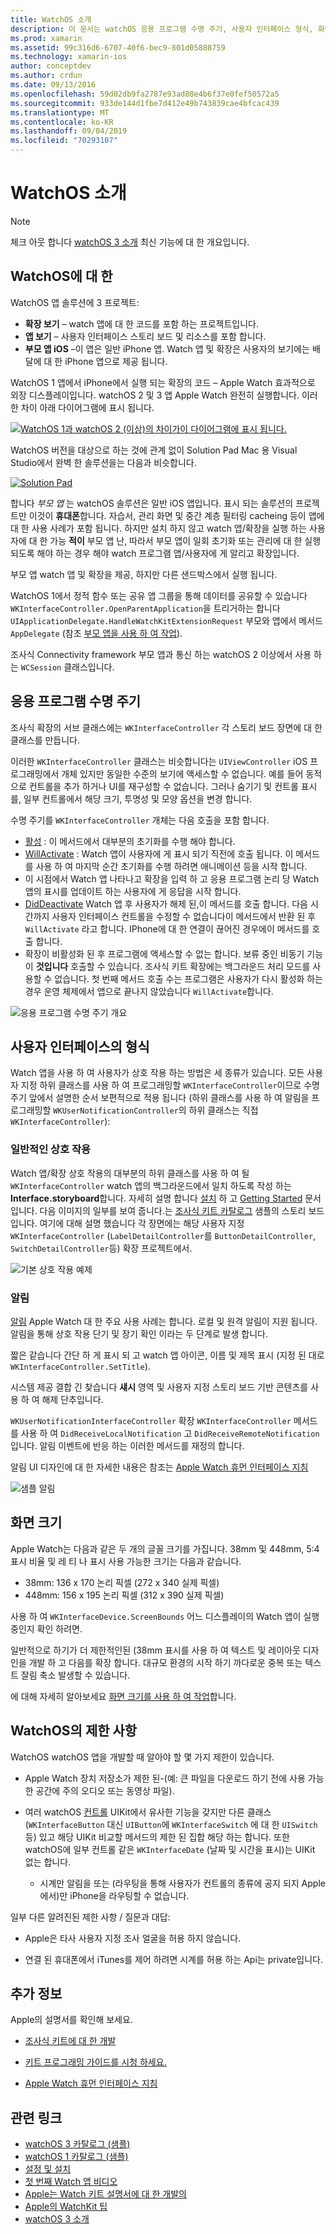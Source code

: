 ```yaml
---
title: WatchOS 소개
description: 이 문서는 watchOS 응용 프로그램 수명 주기, 사용자 인터페이스 형식, 화면 크기, 제한 사항 등을 설명 하는 개요를 제공 합니다.
ms.prod: xamarin
ms.assetid: 99c316d6-6707-40f6-bec9-801d05888759
ms.technology: xamarin-ios
author: conceptdev
ms.author: crdun
ms.date: 09/13/2016
ms.openlocfilehash: 59d02db9fa2787e93ad88e4b6f37e0fef50572a5
ms.sourcegitcommit: 933de144d1fbe7d412e49b743839cae4bfcac439
ms.translationtype: MT
ms.contentlocale: ko-KR
ms.lasthandoff: 09/04/2019
ms.locfileid: "70293107"
---
```

# <a name="introduction-to-watchos"></a>WatchOS 소개

> [!NOTE]
> 체크 아웃 합니다 [watchOS 3 소개](~/ios/watchos/platform/introduction-to-watchos3/index.md) 최신 기능에 대 한 개요입니다.

## <a name="about-watchos"></a>WatchOS에 대 한

WatchOS 앱 솔루션에 3 프로젝트:

- **확장 보기** – watch 앱에 대 한 코드를 포함 하는 프로젝트입니다.
- **앱 보기** – 사용자 인터페이스 스토리 보드 및 리소스를 포함 합니다.
- **부모 앱 iOS** –이 앱은 일반 iPhone 앱. Watch 앱 및 확장은 사용자의 보기에는 배달에 대 한 iPhone 앱으로 제공 됩니다.

WatchOS 1 앱에서 iPhone에서 실행 되는 확장의 코드 – Apple Watch 효과적으로 외장 디스플레이입니다. watchOS 2 및 3 앱 Apple Watch 완전히 실행합니다. 이러한 차이 아래 다이어그램에 표시 됩니다.

[![](intro-to-watchos-images/arch-sml.png "WatchOS 1과 watchOS 2 (이상)의 차이가이 다이어그램에 표시 됩니다.")](intro-to-watchos-images/arch.png#lightbox)

WatchOS 버전을 대상으로 하는 것에 관계 없이 Solution Pad Mac 용 Visual Studio에서 완벽 한 솔루션을는 다음과 비슷합니다.

[![](intro-to-watchos-images/projectstructure-sml.png "Solution Pad")](intro-to-watchos-images/projectstructure.png#lightbox)

합니다 *부모 앱* 는 watchOS 솔루션은 일반 iOS 앱입니다. 표시 되는 솔루션의 프로젝트만 이것이 **휴대폰**합니다. 자습서, 관리 화면 및 중간 계층 필터링 cacheing 등이 앱에 대 한 사용 사례가 포함 됩니다. 하지만 설치 하지 않고 watch 앱/확장을 실행 하는 사용자에 대 한 가능 **적이** 부모 앱 난, 따라서 부모 앱이 일회 초기화 또는 관리에 대 한 실행 되도록 해야 하는 경우 해야 watch 프로그램 앱/사용자에 게 알리고 확장입니다.

부모 앱 watch 앱 및 확장을 제공, 하지만 다른 샌드박스에서 실행 됩니다.

WatchOS 1에서 정적 함수 또는 공유 앱 그룹을 통해 데이터를 공유할 수 있습니다 `WKInterfaceController.OpenParentApplication`을 트리거하는 합니다 `UIApplicationDelegate.HandleWatchKitExtensionRequest` 부모와 앱에서 메서드 `AppDelegate` (참조 [부모 앱을 사용 하 여 작업](~/ios/watchos/app-fundamentals/parent-app.md)).

조사식 Connectivity framework 부모 앱과 통신 하는 watchOS 2 이상에서 사용 하는 `WCSession` 클래스입니다.

## <a name="application-lifecycle"></a>응용 프로그램 수명 주기

조사식 확장의 서브 클래스에는 `WKInterfaceController` 각 스토리 보드 장면에 대 한 클래스를 만듭니다.

이러한 `WKInterfaceController` 클래스는 비슷합니다는 `UIViewController` iOS 프로그래밍에서 개체 있지만 동일한 수준의 보기에 액세스할 수 없습니다.
예를 들어 동적으로 컨트롤을 추가 하거나 UI를 재구성할 수 없습니다.
그러나 숨기기 및 컨트롤 표시를, 일부 컨트롤에서 해당 크기, 투명성 및 모양 옵션을 변경 합니다.

수명 주기를 `WKInterfaceController` 개체는 다음 호출을 포함 합니다.

- [활성](xref:WatchKit.WKInterfaceController.Awake*) : 이 메서드에서 대부분의 초기화를 수행 해야 합니다.
- [WillActivate](xref:WatchKit.WKInterfaceController.WillActivate) : Watch 앱이 사용자에 게 표시 되기 직전에 호출 됩니다. 이 메서드를 사용 하 여 마지막 순간 초기화를 수행 하려면 애니메이션 등을 시작 합니다.
- 이 시점에서 Watch 앱 나타나고 확장을 입력 하 고 응용 프로그램 논리 당 Watch 앱의 표시를 업데이트 하는 사용자에 게 응답을 시작 합니다.
- [DidDeactivate](xref:WatchKit.WKInterfaceController.DidDeactivate) Watch 앱 후 사용자가 해제 된,이 메서드를 호출 합니다. 다음 시간까지 사용자 인터페이스 컨트롤을 수정할 수 없습니다이 메서드에서 반환 된 후 `WillActivate` 라고 합니다. IPhone에 대 한 연결이 끊어진 경우에이 메서드를 호출 합니다.
- 확장이 비활성화 된 후 프로그램에 액세스할 수 없는 합니다. 보류 중인 비동기 기능이 **것입니다** 호출할 수 있습니다. 조사식 키트 확장에는 백그라운드 처리 모드를 사용할 수 없습니다. 첫 번째 메서드 호출 수는 프로그램은 사용자가 다시 활성화 하는 경우 운영 체제에서 앱으로 끝나지 않았습니다 `WillActivate`합니다.

![](intro-to-watchos-images/wkinterfacecontrollerlifecycle.png "응용 프로그램 수명 주기 개요")

## <a name="types-of-user-interface"></a>사용자 인터페이스의 형식

Watch 앱을 사용 하 여 사용자가 상호 작용 하는 방법은 세 종류가 있습니다.
모든 사용자 지정 하위 클래스를 사용 하 여 프로그래밍할 `WKInterfaceController`이므로 수명 주기 앞에서 설명한 순서 보편적으로 적용 됩니다 (하위 클래스를 사용 하 여 알림을 프로그래밍할 `WKUserNotificationController`의 하위 클래스는 직접 `WKInterfaceController`):

### <a name="normal-interaction"></a>일반적인 상호 작용

Watch 앱/확장 상호 작용의 대부분의 하위 클래스를 사용 하 여 될 `WKInterfaceController` watch 앱의 백그라운드에서 일치 하도록 작성 하는 **Interface.storyboard**합니다. 자세히 설명 합니다 [설치](~/ios/watchos/get-started/installation.md) 하 고 [Getting Started](~/ios/watchos/get-started/index.md) 문서입니다.
다음 이미지의 일부를 보여 줍니다.는 [조사식 키트 카탈로그](https://docs.microsoft.com/samples/xamarin/ios-samples/watchos-watchkitcatalog) 샘플의 스토리 보드입니다. 여기에 대해 설명 했습니다 각 장면에는 해당 사용자 지정 `WKInterfaceController` (`LabelDetailController`를 `ButtonDetailController`, `SwitchDetailController`등) 확장 프로젝트에서.

![](intro-to-watchos-images/scenes.png "기본 상호 작용 예제")

### <a name="notifications"></a>알림

[알림](~/ios/watchos/platform/notifications.md) Apple Watch 대 한 주요 사용 사례는 합니다. 로컬 및 원격 알림이 지원 됩니다. 알림을 통해 상호 작용 단기 및 장기 확인 이라는 두 단계로 발생 합니다.

짧은 같습니다 간단 하 게 표시 되 고 watch 앱 아이콘, 이름 및 제목 표시 (지정 된 대로 `WKInterfaceController.SetTitle`).

시스템 제공 결합 긴 찾습니다 **섀시** 영역 및 사용자 지정 스토리 보드 기반 콘텐츠를 사용 하 여 해제 단추입니다.

`WKUserNotificationInterfaceController` 확장 `WKInterfaceController` 메서드를 사용 하 여 `DidReceiveLocalNotification` 고 `DidReceiveRemoteNotification`입니다.
알림 이벤트에 반응 하는 이러한 메서드를 재정의 합니다.

알림 UI 디자인에 대 한 자세한 내용은 참조는 [Apple Watch 휴먼 인터페이스 지침](https://developer.apple.com/library/prerelease/ios/documentation/UserExperience/Conceptual/WatchHumanInterfaceGuidelines/Notifications.html#//apple_ref/doc/uid/TP40014992-CH20-SW1)

![](intro-to-watchos-images/notifications.png "샘플 알림")

## <a name="screen-sizes"></a>화면 크기

Apple Watch는 다음과 같은 두 개의 글꼴 크기를 가집니다. 38mm 및 448mm, 5:4 표시 비율 및 레 티 나 표시 사용 가능한 크기는 다음과 같습니다.

- 38mm: 136 x 170 논리 픽셀 (272 x 340 실제 픽셀)
- 448mm: 156 x 195 논리 픽셀 (312 x 390 실제 픽셀)

사용 하 여 `WKInterfaceDevice.ScreenBounds` 어느 디스플레이의 Watch 앱이 실행 중인지 확인 하려면.

일반적으로 하기가 더 제한적인된 (38mm 표시를 사용 하 여 텍스트 및 레이아웃 디자인을 개발 하 고 다음를 확장 합니다.
대규모 환경의 시작 하기 까다로운 중복 또는 텍스트 잘림 축소 발생할 수 있습니다.

에 대해 자세히 알아보세요 [화면 크기를 사용 하 여 작업](~/ios/watchos/app-fundamentals/screen-sizes.md)합니다.


## <a name="limitations-of-watchos"></a>WatchOS의 제한 사항

WatchOS watchOS 앱을 개발할 때 알아야 할 몇 가지 제한이 있습니다.

- Apple Watch 장치 저장소가 제한 된-(예: 큰 파일을 다운로드 하기 전에 사용 가능한 공간에 주의 오디오 또는 동영상 파일).

- 여러 watchOS [컨트롤](~/ios/watchos/user-interface/index.md) UIKit에서 유사한 기능을 갖지만 다른 클래스 (`WKInterfaceButton` 대신 `UIButton`에 `WKInterfaceSwitch` 에 대 한 `UISwitch`등) 있고 해당 UIKit 비교할 메서드의 제한 된 집합 해당 하는 합니다. 또한 watchOS에 일부 컨트롤 같은 `WKInterfaceDate` (날짜 및 시간을 표시)는 UIKit 없는 합니다.

  - 시계만 알림을 또는 (라우팅을 통해 사용자가 컨트롤의 종류에 공지 되지 Apple에서)만 iPhone을 라우팅할 수 없습니다.

일부 다른 알려진된 제한 사항 / 질문과 대답:

- Apple은 타사 사용자 지정 조사 얼굴을 허용 하지 않습니다.

- 연결 된 휴대폰에서 iTunes를 제어 하려면 시계를 허용 하는 Api는 private입니다.


## <a name="further-reading"></a>추가 정보

Apple의 설명서를 확인해 보세요.

- [조사식 키트에 대 한 개발](https://developer.apple.com/library/prerelease/ios/documentation/General/Conceptual/WatchKitProgrammingGuide/index.html#//apple_ref/doc/uid/TP40014969-CH8-SW1)

- [키트 프로그래밍 가이드를 시청 하세요.](https://developer.apple.com/library/prerelease/ios/documentation/General/Conceptual/WatchKitProgrammingGuide/DesigningaWatchKitApp.html)

- [Apple Watch 휴먼 인터페이스 지침](https://developer.apple.com/library/prerelease/ios/documentation/UserExperience/Conceptual/WatchHumanInterfaceGuidelines/index.html#//apple_ref/doc/uid/TP40014992-CH3-SW1)


## <a name="related-links"></a>관련 링크

- [watchOS 3 카탈로그 (샘플)](https://docs.microsoft.com/samples/xamarin/ios-samples/watchos-watchkitcatalog)
- [watchOS 1 카탈로그 (샘플)](https://docs.microsoft.com/samples/xamarin/ios-samples/watchos-watchkitcatalog)
- [설정 및 설치](~/ios/watchos/get-started/installation.md)
- [첫 번째 Watch 앱 비디오](https://blog.xamarin.com/your-first-watch-kit-app/)
- [Apple는 Watch 키트 설명서에 대 한 개발의](https://developer.apple.com/library/prerelease/ios/documentation/General/Conceptual/WatchKitProgrammingGuide/index.html)
- [Apple의 WatchKit 팁](https://developer.apple.com/watchkit/tips/)
- [watchOS 3 소개](~/ios/watchos/platform/introduction-to-watchos3/index.md)
